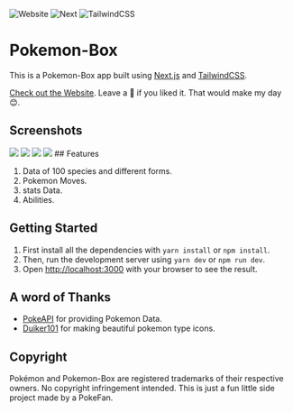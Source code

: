 
![Website](https://img.shields.io/badge/Website-Up-green)
![Next](https://img.shields.io/badge/NextJS-10.0.7-blue)
![TailwindCSS](https://img.shields.io/badge/TailwindCSS-2.0.3-blueviolet)



# Pokemon-Box

This is a Pokemon-Box app built using [Next.js](https://nextjs.org/) and [TailwindCSS](http://tailwindcss.com).

[Check out the Website](https://pokemon-app-inky-ten.vercel.app/).
Leave a 🌟 if you liked it. That would make my day 😊.

## Screenshots
<img src="https://github.com/larteyjoshua/PokeMon-UI-Challenge/main/screenshots/main-page1" />
<img src="https://github.com/larteyjoshua/PokeMon-UI-Challenge/main/screenshots/main-page3" />
<img src="https://github.com/larteyjoshua/PokeMon-UI-Challenge/main/screenshots/detail-page1" />
<img src="https://github.com/larteyjoshua/PokeMon-UI-Challenge/main/screenshots/details-page3" />
## Features

1. Data of 100 species and different forms.
2. Pokemon Moves.
3. stats Data.
4. Abilities.


## Getting Started

1. First install all the dependencies with `yarn install` or `npm install`.
2. Then, run the development server using `yarn dev` or `npm run dev`.
3. Open [http://localhost:3000](http://localhost:3000) with your browser to see the result.


## A word of Thanks

- [PokeAPI](https://github.com/PokeAPI/pokeapi) for providing Pokemon Data.
- [Duiker101](https://github.com/duiker101/pokemon-type-svg-icons) for making beautiful pokemon type icons.

## Copyright

Pokémon and Pokemon-Box are registered trademarks of their respective owners. No copyright infringement intended. This is just a fun little side project made by a PokeFan.

